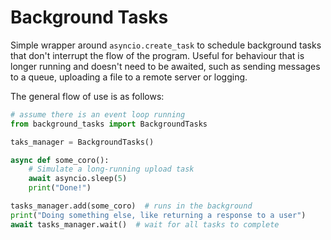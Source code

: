 # Background Tasks

Simple wrapper around `asyncio.create_task` to schedule background tasks that don't interrupt the flow of the program. Useful for behaviour that is longer running and doesn't need to be awaited, such as sending messages to a queue, uploading a file to a remote server or logging.

The general flow of use is as follows:

```python
# assume there is an event loop running
from background_tasks import BackgroundTasks

taks_manager = BackgroundTasks()

async def some_coro():
    # Simulate a long-running upload task
    await asyncio.sleep(5)
    print("Done!")

tasks_manager.add(some_coro)  # runs in the background
print("Doing something else, like returning a response to a user")
await tasks_manager.wait()  # wait for all tasks to complete
```